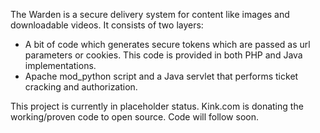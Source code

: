 The Warden is a secure delivery system for content like images and downloadable videos. It consists of two layers:

  * A bit of code which generates secure tokens which are passed as url parameters or cookies. This code is provided in both PHP and Java implementations.
  * Apache mod\_python script and a Java servlet that performs ticket cracking and authorization.

This project is currently in placeholder status. Kink.com is donating the working/proven code to open source. Code will follow soon.
